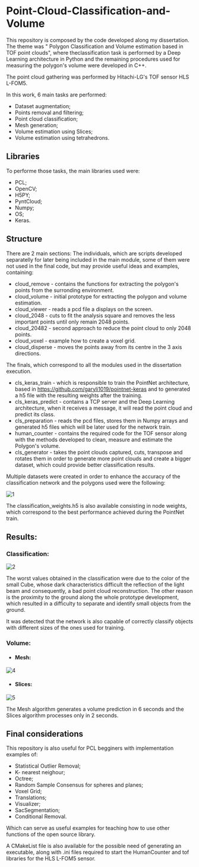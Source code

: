 # Point-Cloud-Classification-and-Volume

This repository is composed by the code developed along my dissertation. The theme was " Polygon Classification and Volume estimation based in TOF point clouds", where theclassification task is performed by a Deep Learning architecture in Python and the remaining procedures used for measuring the polygon's volume were developed in C++. 

The point cloud gathering was performed by Hitachi-LG's TOF sensor HLS L-FOM5.

In this work, 6 main tasks are performed:
- Dataset augmentation;
- Points removal and filtering;
- Point cloud classification;
- Mesh generation;
- Volume estimation using Slices;
- Volume estimation using tetrahedrons.

## Libraries

To performe those tasks, the main libraries used were: 
- PCL;
- OpenCV;
- H5PY;
- PyntCloud;
- Numpy;
- OS;
- Keras.

## Structure

There are 2 main sections: 
The individuals, which are scripts developed separatelly for later being included in the main module, some of them were not used in the final code, but may provide useful ideas and examples, containing:
- cloud_remove - contains the functions for extracting the polygon's points from the surronding environment.
- cloud_volume - initial prototype for extracting the polygon and volume estimation.
- cloud_viewer - reads a pcd file a displays on the screen.
- cloud_2048 - cuts to fit the analysis square and removes the less important points until only remain 2048 points.
- cloud_20482 - second approach to reduce the point cloud to only 2048 points.
- cloud_voxel - example how to create a voxel grid.
- cloud_disperse - moves the points away from its centre in the 3 axis directions.

The finals, which correspond to all the modules used in the dissertation execution.
- cls_keras_train - which is responsible to train the PointNet architecture, based in https://github.com/garyli1019/pointnet-keras and to generated a h5 file with the resulting weights after the training.
- cls_keras_predict - contains a TCP server and the Deep Learning architecture, when it receives a message, it will read the point cloud and predict its class.
- cls_preparation - reads the pcd files, stores them in Numpy arrays and generated h5 files which will be later used for the network train.
- human_counter - contains the required code for the TOF sensor along with the methods developed to clean, measure and estimate the Polygon's volume.
- cls_generator - takes the point clouds captured, cuts, transpose and rotates them in order to generate more point clouds and create a bigger dataset, which could provide better classification results.

Multiple datasets were created in order to enhance the accuracy of the classification network and the polygons used were the following:

![1](https://user-images.githubusercontent.com/39749315/68707811-623cd100-058a-11ea-9a65-dd881f4c4f69.JPG)

The classification_weights.h5 is also available consisting in node weights, which correspond to the best performance achieved during the PointNet train.

## Results:

### Classification:

![2](https://user-images.githubusercontent.com/39749315/68708096-e8591780-058a-11ea-9c12-206a10f5b8ba.JPG)

The worst values obtained in the classification were due to the color of the small Cube, whose dark characteristics difficult the reflection of the light beam and consequently, a bad point cloud reconstruction. The other reason is the proximity to the ground along the whole prototype development, which resulted in a difficulty to separate and identify small objects from the ground.

It was detected that the network is also capable of correctly classify objects with different sizes of the ones used for training.


### Volume:

- #### Mesh:

![4](https://user-images.githubusercontent.com/39749315/68708102-eabb7180-058a-11ea-8124-abedd25c9a40.JPG)

- #### Slices:

![5](https://user-images.githubusercontent.com/39749315/68708106-eb540800-058a-11ea-8d87-b8c2a541b9a8.JPG)

The Mesh algorithm generates a volume prediction in 6 seconds and the Slices algorithm processes only in 2 seconds.

## Final considerations

This repository is also useful for PCL begginers with implementation examples of:
- Statistical Outlier Removal;
- K- nearest neighour;
- Octree;
- Random Sample Consensus for spheres and planes;
- Voxel Grid;
- Translations;
- Visualizer;
- SacSegmentation;
- Conditional Removal.

Which can serve as useful examples for teaching how to use other functions of the open source library.

A CMakeList file is also available for the possible need of generating an executable, along with .ini files required to start the HumanCounter and tof libraries for the HLS L-FOM5 sensor.


